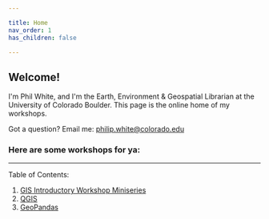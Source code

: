 ```yaml
---

title: Home
nav_order: 1
has_children: false

---
```


## Welcome!

I'm Phil White, and I'm the Earth, Environment & Geospatial Librarian at the University of Colorado Boulder. This page is the online home of my workshops.

Got a question? Email me: [philip.white@colorado.edu](mailto:philip.white@colorado.edu)

### Here are some workshops for ya:
---  

Table of Contents:  
1. [GIS Introductory Workshop Miniseries][GISminiseries]
2. [QGIS][QGISworkshop]
3. [GeoPandas][GeoPandasworkshop]



[QGISworkshop]: https://outpw.github.io/tutorials/QGIS-workshop.html
[GeoPandasworkshop]: https://outpw.github.io/tutorials/GeoPandas-workshop.html
[GISminiseries]: https://outpw.github.io/tutorials/GISmini.html
